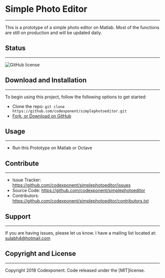 # Simple Photo Editor
--------

This is a prototype of a simple photo editor on Matlab. Most of the functions are still on production and will be updated daily.

## Status
--------

![GitHub license](https://img.shields.io/badge/license-MIT-blue.svg)

## Download and Installation
-------

To begin using this project, follow the following options to get started:
* Clone the repo: `git clone https://github.com/codexponent/simplephotoeditor.git`
* [Fork, or Download on GitHub](https://github.com/codexponent/simplephotoeditor)

## Usage
-------

- Run this Prototype on Matlab or Octave

## Contribute
----------

- Issue Tracker: https://github.com/codexponent/simplephotoeditor/issues
- Source Code: https://github.com/codexponent/simplephotoeditor
- Contributors: https://github.com/codexponent/simplephotoeditor/contributors.txt

## Support
-------

If you are having issues, please let us know.
I have a mailing list located at: sulabh4@hotmail.com

## Copyright and License
-------

Copyright 2018 Codexponent. Code released under the [MIT]license.

